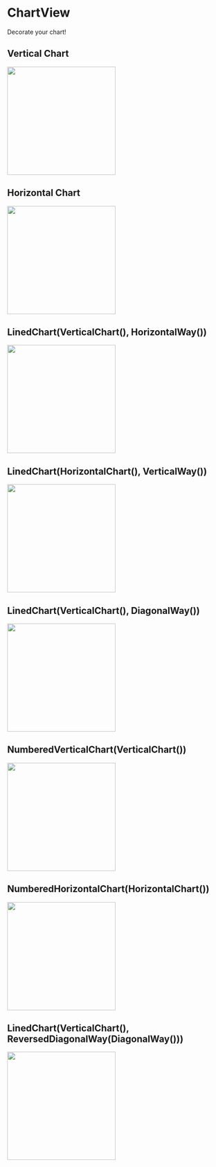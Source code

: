 # ChartView
Decorate your chart!


## Vertical Chart
<img src="https://user-images.githubusercontent.com/21290800/63411273-a21e6d00-c40e-11e9-8a8e-54212eb0eaeb.png" width="250">

## Horizontal Chart
<img src="https://user-images.githubusercontent.com/21290800/63411310-b6626a00-c40e-11e9-917c-ba571948b506.png" width="250">

## LinedChart(VerticalChart(), HorizontalWay())
<img src="https://user-images.githubusercontent.com/21290800/63411371-d2660b80-c40e-11e9-84fc-d995b9847080.png" width="250">

## LinedChart(HorizontalChart(), VerticalWay())
<img src="https://user-images.githubusercontent.com/21290800/63411374-d2660b80-c40e-11e9-8295-877fa7049ca5.png" width="250">

## LinedChart(VerticalChart(), DiagonalWay())
<img src="https://user-images.githubusercontent.com/21290800/63411479-0fca9900-c40f-11e9-84b2-6d3880046b3a.png" width="250">

## NumberedVerticalChart(VerticalChart())
<img src="https://user-images.githubusercontent.com/21290800/63411520-253fc300-c40f-11e9-8320-b4839a97bb96.png" width="250">

## NumberedHorizontalChart(HorizontalChart())
<img src="https://user-images.githubusercontent.com/21290800/63411549-31c41b80-c40f-11e9-9931-8fa7e389e117.png" width="250">

## LinedChart(VerticalChart(), ReversedDiagonalWay(DiagonalWay()))
<img src="https://user-images.githubusercontent.com/21290800/63411577-44d6eb80-c40f-11e9-8228-a3f24d8c18bb.png" width="250">
